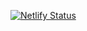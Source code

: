 [![Netlify Status](https://api.netlify.com/api/v1/badges/5594e9bf-357d-4986-870b-910e466ee931/deploy-status)](https://app.netlify.com/sites/telloviz/deploys)